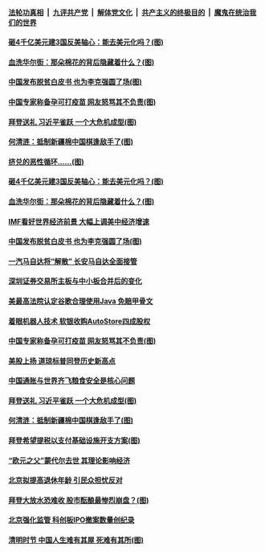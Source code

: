 

####  [法轮功真相](../../../../basic/blob/master/README.md?t=04071031) &nbsp;|&nbsp; [九评共产党](../../../../9ping.md/blob/master/README.md?t=04071031) &nbsp;|&nbsp; [解体党文化](../../../../jtdwh.md/blob/master/README.md?t=04071031)  &nbsp;|&nbsp; [共产主义的终极目的](../../../../gczydzjmd.md/blob/master/README.md?t=04071031) &nbsp;|&nbsp; [魔鬼在统治我们的世界](../../../../mgztzwmdsj.md/blob/master/README.md?t=04071031) 

#### [砸4千亿美元建3国反美轴心：能去美元化吗？(图)](../pages/p5/967976.md?t=04071031) 

#### [血洗华尔街：那朵棉花的背后隐藏着什么？(图)](../pages/p5/967967.md?t=04071031) 

#### [中国发布脱贫白皮书 也为李克强圆了场(图)](../pages/p5/967936.md?t=04071031) 

#### [中国专家称备孕可打疫苗 网友怒骂其不负责(图)](../pages/p5/967894.md?t=04071031) 

#### [拜登送礼 习近平雀跃 一个大危机成型(图)](../pages/p5/967851.md?t=04071031) 

#### [何清涟：抵制新疆棉中国棋逢敌手了(图)](../pages/p5/967873.md?t=04071031) 

#### [挤兑的恶性循环……(图)](../pages/p5/967971.md?t=04071031) 

#### [砸4千亿美元建3国反美轴心：能去美元化吗？(图)](../pages/p5/967976.md?t=04071031) 

#### [血洗华尔街：那朵棉花的背后隐藏着什么？(图)](../pages/p5/967967.md?t=04071031) 

#### [IMF看好世界经济前景 大幅上调美中经济增速](../pages/p5/967952.md?t=04071031) 

#### [中国发布脱贫白皮书 也为李克强圆了场(图)](../pages/p5/967936.md?t=04071031) 

#### [一汽马自达将“解散” 长安马自达全面接管](../pages/p5/967931.md?t=04071031) 

#### [深圳证券交易所主板与中小板合并后的变化](../pages/p5/967930.md?t=04071031) 

#### [美最高法院认定谷歌合理使用Java 免赔甲骨文](../pages/p5/967910.md?t=04071031) 

#### [着眼机器人技术 软银收购AutoStore四成股权](../pages/p5/967908.md?t=04071031) 

#### [中国专家称备孕可打疫苗 网友怒骂其不负责(图)](../pages/p5/967894.md?t=04071031) 

#### [美股上扬 道琼标普同登历史新高点](../pages/p5/967891.md?t=04071031) 

#### [中国通胀与世界齐飞粮食安全是核心问题](../pages/p5/967883.md?t=04071031) 

#### [拜登送礼 习近平雀跃 一个大危机成型(图)](../pages/p5/967851.md?t=04071031) 

#### [何清涟：抵制新疆棉中国棋逢敌手了(图)](../pages/p5/967873.md?t=04071031) 

#### [拜登希望提税以支付基础设施开支方案(图)](../pages/p5/967864.md?t=04071031) 

#### [“欧元之父”蒙代尔去世 其理论影响经济](../pages/p5/967831.md?t=04071031) 

#### [北京拟提高退休年龄 引民众担忧反对](../pages/p5/967829.md?t=04071031) 

#### [拜登大放水恐难收 股市酝酿最惨烈崩盘？(图)](../pages/p5/967828.md?t=04071031) 

#### [北京强化监管 科创板IPO撤案数量创纪录](../pages/p5/967825.md?t=04071031) 

#### [清明时节 中国人生难有其屋 死难有其所(图)](../pages/p5/967818.md?t=04071031) 

